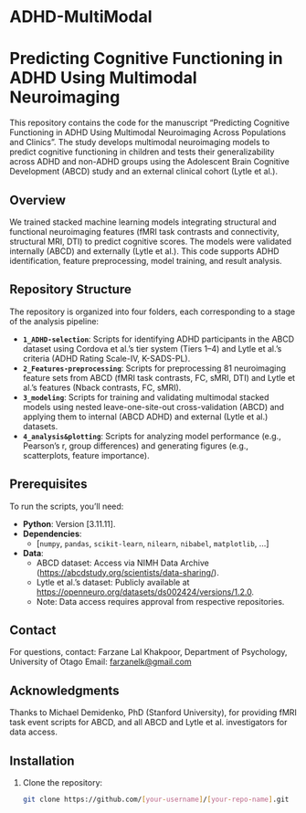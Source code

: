 # ADHD-MultiModal
# Predicting Cognitive Functioning in ADHD Using Multimodal Neuroimaging

This repository contains the code for the manuscript “Predicting Cognitive Functioning in ADHD Using Multimodal Neuroimaging Across Populations and Clinics”. The study develops multimodal neuroimaging models to predict cognitive functioning in children and tests their generalizability across ADHD and non-ADHD groups using the Adolescent Brain Cognitive Development (ABCD) study and an external clinical cohort (Lytle et al.). 

## Overview

We trained stacked machine learning models integrating structural and functional neuroimaging features (fMRI task contrasts and connectivity, structural MRI, DTI) to predict cognitive scores. The models were validated internally (ABCD) and externally (Lytle et al.). This code supports ADHD identification, feature preprocessing, model training, and result analysis.

## Repository Structure

The repository is organized into four folders, each corresponding to a stage of the analysis pipeline:

- **`1_ADHD-selection`**: Scripts for identifying ADHD participants in the ABCD dataset using Cordova et al.’s tier system (Tiers 1–4) and Lytle et al.’s criteria (ADHD Rating Scale-IV, K-SADS-PL).
- **`2_Features-preprocessing`**: Scripts for preprocessing 81 neuroimaging feature sets from ABCD (fMRI task contrasts, FC, sMRI, DTI) and Lytle et al.’s features (Nback contrasts, FC, sMRI).
- **`3_modeling`**: Scripts for training and validating multimodal stacked models using nested leave-one-site-out cross-validation (ABCD) and applying them to internal (ABCD ADHD) and external (Lytle et al.) datasets.
- **`4_analysis&plotting`**: Scripts for analyzing model performance (e.g., Pearson’s r, group differences) and generating figures (e.g., scatterplots, feature importance).

## Prerequisites

To run the scripts, you’ll need:

- **Python**: Version [3.11.11].
- **Dependencies**: 
  - [`numpy`, `pandas`, `scikit-learn`, `nilearn`, `nibabel`, `matplotlib`, ...]
- **Data**:
  - ABCD dataset: Access via NIMH Data Archive (https://abcdstudy.org/scientists/data-sharing/).
  - Lytle et al.’s dataset: Publicly available at https://openneuro.org/datasets/ds002424/versions/1.2.0.
  - Note: Data access requires approval from respective repositories.
## Contact

For questions, contact:
Farzane Lal Khakpoor, Department of Psychology, University of Otago
Email: farzanelk@gmail.com

## Acknowledgments

Thanks to Michael Demidenko, PhD (Stanford University), for providing fMRI task event scripts for ABCD, and all ABCD and Lytle et al. investigators for data access.

## Installation

1. Clone the repository:
   ```bash
   git clone https://github.com/[your-username]/[your-repo-name].git
